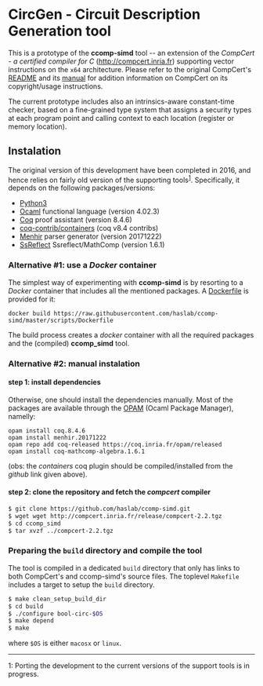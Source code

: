 # CircGen - Circuit Description Generation tool

This is a prototype of the **ccomp-simd** tool -- an extension of the
*CompCert - a certified compiler for C*
(http://compcert.inria.fr) supporting vector instructions on the `x64`
architecture. Please refer to the original CompCert's
[README](README) and its [manual](http://compcert.inria.fr/man/) for
addition information on CompCert on its copyright/usage instructions.

The current prototype includes also an intrinsics-aware constant-time
checker, based on a fine-grained type system that assigns a security types
at each program point and calling context to each location (register
or memory location).


## Instalation

The original version of this development have been completed in 2016,
and hence relies on fairly old version of the supporting
tools<sup>[1](#myfootnote1)</sup>. Specifically, it depends on the
following packages/versions:

 * [Python3](http://python.org)
 * [Ocaml](https://ocaml.org) functional language (version 4.02.3)
 * [Coq](https://coq.inria.fr) proof assistant (version 8.4.6)
 * [coq-contrib/containers](https://github.com/coq-contribs/containers/tree/v8.4) (coq v8.4 contribs)
 * [Menhir](http://gallium.inria.fr/~fpottier/menhir/) parser
   generator (version 20171222)
 * [SsReflect](http://ssr.msr-inria.inria.fr) Ssreflect/MathComp (version 1.6.1)

### Alternative #1: use a _Docker_ container

The simplest way of experimenting with **ccomp-simd** is by resorting to a _Docker_ container that includes all the mentioned packages. A [Dockerfile](scripts/Dockerfile) is provided for it:

```
docker build https://raw.githubusercontent.com/haslab/ccomp-simd/master/scripts/Dockerfile
```

The build process creates a _docker_ container with all the required packages and the (compiled) **ccomp_simd** tool.

### Alternative #2: manual instalation

#### step 1: install dependencies

Otherwise, one should install the dependencies manually. Most of the packages are available through the [OPAM](https://opam.ocaml.org) (Ocaml Package Manager), namelly:

```
opam install coq.8.4.6
opam install menhir.20171222
opam repo add coq-released https://coq.inria.fr/opam/released
opam install coq-mathcomp-algebra.1.6.1
```

(obs: the _containers_ coq plugin should be compiled/installed from the _github_ link given above).

#### step 2: clone the repository and fetch the _compcert_ compiler

```bash
$ git clone https://github.com/haslab/ccomp-simd.git
$ wget wget http://compcert.inria.fr/release/compcert-2.2.tgz
$ cd ccomp_simd
$ tar xvzf ../compcert-2.2.tgz
```

### Preparing the `build` directory and compile the tool

The tool is compiled in a dedicated `build` directory that only has
links to both CompCert's and ccomp-simd's source files. The toplevel `Makefile`
includes a target to setup the `build` directory.

```bash
$ make clean_setup_build_dir
$ cd build
$ ./configure bool-circ-$OS
$ make depend
$ make
```
where `$OS` is either `macosx` or `linux`.



---

<a name="myfootnote1">1</a>: Porting the development to the current versions of the support tools is in progress.

